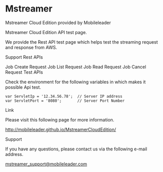 # Mstreamer
Mstreamer Cloud Edition provided by Mobileleader 


Mstreamer Cloud Edition API test page.

We provide the Rest API test page which helps test the streaming request and response from AWS.

Support Rest APIs

Job Create Request
Job List Request
Job Read Request
Job Cancel Request
Test APIs

Check the environment for the following variables in which makes it possible Api test.

    var ServletIp = '12.34.56.78';  // Server IP address
    var ServletPort = '8080';       // Server Port Number
Link

Please visit this following page for more information.

http://mobileleader.github.io/MstreamerCloudEdition/

Support

If you have any questions, please contact us via the following e-mail address.

mstreamer_support@mobileleader.com
